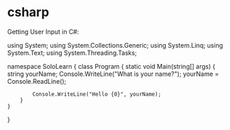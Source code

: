 # csharp

Getting User Input in C#:

using System;
using System.Collections.Generic;
using System.Linq;
using System.Text;
using System.Threading.Tasks;

namespace SoloLearn
{
    class Program
    {
        static void Main(string[] args)
        {
            string yourName;
            Console.WriteLine("What is your name?");
            yourName = Console.ReadLine();
 
            Console.WriteLine("Hello {0}", yourName);
        }
    }
}

